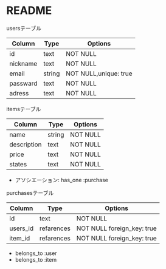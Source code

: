 # README

usersテーブル

| Column             | Type      | Options                   |
| ------------------ | ----------| --------------------------|
| id                 | text      | NOT NULL                  |
| nickname           | text      | NOT NULL                  |
| email              | string    | NOT NULL,unique: true     |
| passward           | text      | NOT NULL                  |
| adress             | text      | NOT NULL                  |



itemsテーブル

| Column             | Type      | Options                   |
| ------------------ | ----------| --------------------------|
| name               | string    | NOT NULL                  |
| description        | text      | NOT NULL                  |
| price              | text      | NOT NULL                  |
| states             | text      | NOT NULL                  |

-	アソシエーション: has_one :purchase


purchasesテーブル

| Column             | Type      | Options                   |
| ------------------ | ----------| ------------------------- |
| id                 | text      | NOT NULL                  |
| users_id           | refarences| NOT NULL foreign_key: true|
| item_id            | refarences| NOT NULL foreign_key: true|

- belongs_to :user 
- belongs_to :item